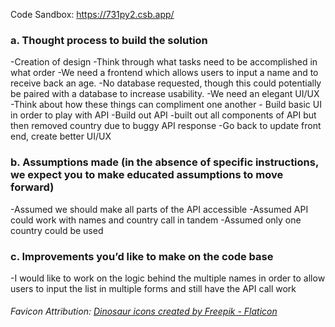 Code Sandbox: https://731py2.csb.app/


<h3>a. Thought process to build the solution </h3>
    -Creation of design
    -Think through what tasks need to be accomplished in what order
        -We need a frontend which allows users to input a name and to receive back an age.
        -No database requested, though this could potentially be paired with a database to increase usability.
        -We need an elegant UI/UX
        -Think about how these things can compliment one another
    - Build basic UI in order to play with API
    -Build out API
        -built out all components of API but then removed country due to buggy API response
    -Go back to update front end, create better UI/UX
<h3>b. Assumptions made (in the absence of specific instructions, we expect you to make educated assumptions to move forward) </h3>
    -Assumed we should make all parts of the API accessible
    -Assumed API could work with names and country call in tandem
    -Assumed only one country could be used

<h3>c. Improvements you’d like to make on the code base </h3>
    -I would like to work on the logic behind the multiple names in order to allow users to input the list in multiple forms and still have the API call work


<h6> Favicon Attribution: <a href="https://www.flaticon.com/free-icons/dinosaur" title="dinosaur icons">Dinosaur icons created by Freepik - Flaticon</a></h6>